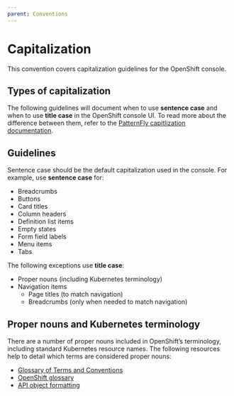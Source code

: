 ```yaml
---
parent: Conventions
---
```


# Capitalization

This convention covers capitalization guidelines for the OpenShift console.

## Types of capitalization

The following guidelines will document when to use **sentence case** and when to use **title case** in the OpenShift console UI. To read more about the difference between them, refer to the [PatternFly capitlization documentation](https://www.patternfly.org/v4/design-guidelines/content/capitalization).

## Guidelines

Sentence case should be the default capitalization used in the console. For example, use **sentence case** for:
* Breadcrumbs
* Buttons
* Card titles
* Column headers
* Definition list items
* Empty states
* Form field labels
* Menu items
* Tabs

The following exceptions use **title case**:
* Proper nouns (including Kubernetes terminology)
* Navigation items
  * Page titles (to match navigation)
  * Breadcrumbs (only when needed to match navigation)

## Proper nouns and Kubernetes terminology

There are a number of proper nouns included in OpenShift’s terminology, including standard Kubernetes resource names. The following resources help to detail which terms are considered proper nouns:
* [Glossary of Terms and Conventions](http://ccs-jenkins.gsslab.brq.redhat.com:8080/job/glossary-of-terms-and-conventions-for-product-documentation-branch-master/lastSuccessfulBuild/artifact/index.html#red_hat_openshift)
* [OpenShift glossary](https://github.com/openshift/openshift-docs/blob/master/contributing_to_docs/term_glossary.adoc)
* [API object formatting](https://github.com/openshift/openshift-docs/blob/master/contributing_to_docs/doc_guidelines.adoc#api-object-formatting)
